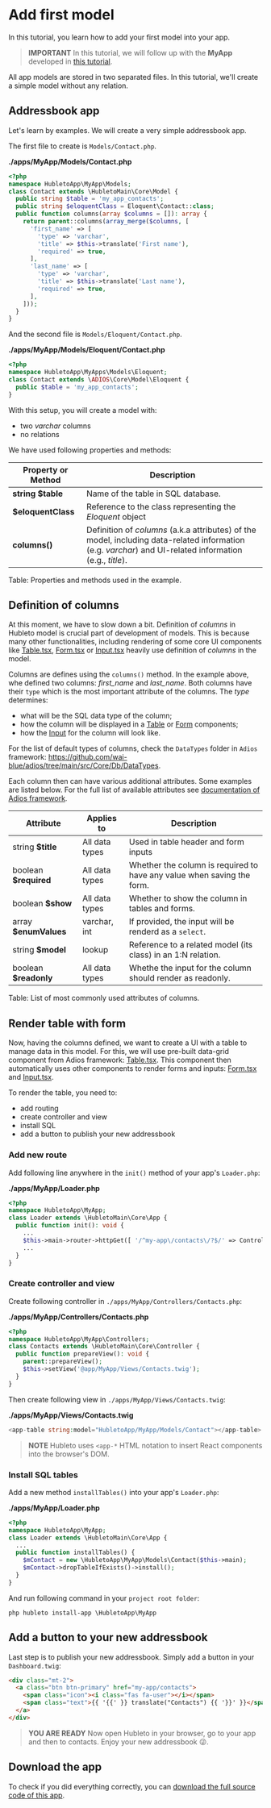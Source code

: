 # Add first model

In this tutorial, you learn how to add your first model into your app.

> **IMPORTANT** In this tutorial, we will follow up with the **MyApp** developed in [this tutorial](../create-first-app).

All app models are stored in two separated files. In this tutorial, we'll create a simple model without any relation.


## Addressbook app

Let's learn by examples. We will create a very simple addressbook app.

The first file to create is `Models/Contact.php`.

**./apps/MyApp/Models/Contact.php**
```php
<?php
namespace HubletoApp\MyApp\Models;
class Contact extends \HubletoMain\Core\Model {
  public string $table = 'my_app_contacts';
  public string $eloquentClass = Eloquent\Contact::class;
  public function columns(array $columns = []): array {
    return parent::columns(array_merge($columns, [
      'first_name' => [
        'type' => 'varchar',
        'title' => $this->translate('First name'),
        'required' => true,
      ],
      'last_name' => [
        'type' => 'varchar',
        'title' => $this->translate('Last name'),
        'required' => true,
      ],
    ]));
  }
}
```

And the second file is `Models/Eloquent/Contact.php`.

**./apps/MyApp/Models/Eloquent/Contact.php**
```php
<?php
namespace HubletoApp\MyApps\Models\Eloquent;
class Contact extends \ADIOS\Core\Model\Eloquent {
  public $table = 'my_app_contacts';
}
```

With this setup, you will create a model with:

  * two *varchar* columns 
  * no relations

We have used following properties and methods:

| Property or Method | Description                                                                                                                           |
| ------------------ | ------------------------------------------------------------------------------------------------------------------------------------- |
| **string $table**  | Name of the table in SQL database.                                                                                                    |
| **$eloquentClass** | Reference to the class representing the *Eloquent* object                                                                             |
| **columns()**      | Definition of *columns* (a.k.a attributes) of the model, including data-related information (e.g. *varchar*) and UI-related information (e.g., *title*). |

Table: Properties and methods used in the example.

## Definition of columns

At this moment, we have to slow down a bit. Definition of *columns* in Hubleto model is crucial part of development of models. This is because many other functionalities, including rendering of some core UI components like [Table.tsx](https://github.com/wai-blue/adios/blob/main/src/Components/Table.tsx), [Form.tsx](https://github.com/wai-blue/adios/blob/main/src/Components/Form.tsx) or [Input.tsx](https://github.com/wai-blue/adios/blob/main/src/Components/Input.tsx) heavily use definition of *columns* in the model.

Columns are defines using the `columns()` method. In the example above, whe defined two columns: *first_name* and *last_name*. Both columns have their `type` which is the most important attribute of the columns. The *type* determines:

  * what will be the SQL data type of the column;
  * how the column will be displayed in a [Table](https://github.com/wai-blue/adios/blob/main/src/Components/Table.tsx) or [Form](https://github.com/wai-blue/adios/blob/main/src/Components/Form.tsx) components;
  * how the [Input](https://github.com/wai-blue/adios/blob/main/src/Components/Input.tsx) for the column will look like.

For the list of default types of columns, check the `DataTypes` folder in `Adios` framework: https://github.com/wai-blue/adios/tree/main/src/Core/Db/DataTypes.

Each column then can have various additional attributes. Some examples are listed below. For the full list of available attributes see [documentation of Adios framework](https://github.com/wai-blue/adios/tree/main/docs/pages).

| Attribute             | Applies to     | Description                                                            |
| --------------------- | -------------- | ---------------------------------------------------------------------- |
| string **$title**     | All data types | Used in table header and form inputs                                   |
| boolean **$required** | All data types | Whether the column is required to have any value when saving the form. |
| boolean **$show**     | All data types | Whether to show the column in tables and forms.                        |
| array **$enumValues** | varchar, int   | If provided, the input will be renderd as a `select`.                  |
| string **$model**     | lookup         | Reference to a related model (its class) in an 1:N relation.           |
| boolean **$readonly** | All data types | Whethe the input for the column should render as readonly.             |

Table: List of most commonly used attributes of columns.

## Render table with form

Now, having the columns defined, we want to create a UI with a table to manage data in this model. For this, we will use pre-built data-grid component from Adios framework: [Table.tsx](https://github.com/wai-blue/adios/blob/main/src/Components/Table.tsx). This component then automatically uses other components to render forms and inputs: [Form.tsx](https://github.com/wai-blue/adios/blob/main/src/Components/Form.tsx) and [Input.tsx](https://github.com/wai-blue/adios/blob/main/src/Components/Input.tsx).

To render the table, you need to:

  * add routing
  * create controller and view
  * install SQL
  * add a button to publish your new addressbook

### Add new route

Add following line anywhere in the `init()` method of your app's `Loader.php`:

**./apps/MyApp/Loader.php**
```php
<?php
namespace HubletoApp\MyApp;
class Loader extends \HubletoMain\Core\App {
  public function init(): void {
    ...
    $this->main->router->httpGet([ '/^my-app\/contacts\/?$/' => Controllers\Contacts::class ]);
    ...
  }
}
```

### Create controller and view

Create following controller in `./apps/MyApp/Controllers/Contacts.php`:

**./apps/MyApp/Controllers/Contacts.php**
```php
<?php
namespace HubletoApp\MyApp\Controllers;
class Contacts extends \HubletoMain\Core\Controller {
  public function prepareView(): void {
    parent::prepareView();
    $this->setView('@app/MyApp/Views/Contacts.twig');
  }
}
```

Then create following view in `./apps/MyApp/Views/Contacts.twig`:

**./apps/MyApp/Views/Contacts.twig**
```php
<app-table string:model="HubletoApp/MyApp/Models/Contact"></app-table>
```

> **NOTE** Hubleto uses `<app-*` HTML notation to insert React components into the browser's DOM.

### Install SQL tables

Add a new method `installTables()` into your app's `Loader.php`:

**./apps/MyApp/Loader.php**
```php
<?php
namespace HubletoApp\MyApp;
class Loader extends \HubletoMain\Core\App {
  ...
  public function installTables() {
    $mContact = new \HubletoApp\MyApp\Models\Contact($this->main);
    $mContact->dropTableIfExists()->install();
  }
}
```

And run following command in your `project root folder`:

```
php hubleto install-app \HubletoApp\MyApp
```

## Add a button to your new addressbook

Last step is to publish your new addressbook. Simply add a button in your `Dashboard.twig`:

```html
<div class="mt-2">
  <a class="btn btn-primary" href="my-app/contacts">
    <span class="icon"><i class="fas fa-user"></i></span>
    <span class="text">{{ '{{' }} translate("Contacts") {{ '}}' }}</span>
  </a>
</div>
```

> **YOU ARE READY** Now open Hubleto in your browser, go to your app and then to contacts. Enjoy your new addressbook 😜.

## Download the app

To check if you did everything correctly, you can [download the full source code of this app](../downloads/MyApp.zip).
